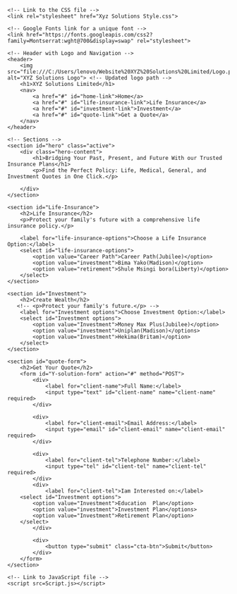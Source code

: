 
<html lang="en">
<head>
    <meta charset="UTF-8">
    <meta name="viewport" content="width=device-width, initial-scale=1.0">
    <title>XYZ Solutions Limited - Insurance Website</title>
    
    <!-- Link to the CSS file -->
    <link rel="stylesheet" href="Xyz Solutions Style.css">
    
    <!-- Google Fonts link for a unique font -->
    <link href="https://fonts.googleapis.com/css2?family=Montserrat:wght@700&display=swap" rel="stylesheet">
</head>
<body>

    <!-- Header with Logo and Navigation -->
    <header>
        <img src="file:///C:/Users/lenovo/Website%20XYZ%20Solutions%20Limited/Logo.png" alt="XYZ Solutions Logo"> <!-- Updated logo path -->
        <h1>XYZ Solutions Limited</h1>
        <nav>
            <a href="#" id="home-link">Home</a>
            <a href="#" id="life-insurance-link">Life Insurance</a>
            <a href="#" id="investment-link">Investment</a>
            <a href="#" id="quote-link">Get a Quote</a>
        </nav>
    </header>

    <!-- Sections -->
    <section id="hero" class="active">
        <div class="hero-content">
            <h1>Bridging Your Past, Present, and Future With our Trusted Insurance Plans</h1>
            <p>Find the Perfect Policy: Life, Medical, General, and Investment Quotes in One Click.</p>

        </div>
    </section>

    <section id="Life-Insurance">
        <h2>Life Insurance</h2>
        <p>Protect your family's future with a comprehensive life insurance policy.</p>
        
        <label for="life-insurance-options">Choose a Life Insurance Option:</label>
        <select id="life-insurance-options">
            <option value="Career Path">Career Path(Jubilee)</option>
            <option value="investment">Bima Yako(Madison)</option>
            <option value="retirement">Shule Msingi bora(Liberty)</option>
        </select>
    </section>
    
    <section id="Investment">
        <h2>Create Wealth</h2>
       <!-- <p>Protect your family's future.</p> -->
        <label for="Investment options">Choose Investment Option:</label>
        <select id="Investment options">
            <option value="Investment">Money Max Plus(Jubilee)</option>
            <option value="investment">Uniplan(Madison)</options>
            <option value="Investment">Hekima(Britam)</option>
        </select>
    </section>

    <section id="quote-form">
        <h2>Get Your Quote</h2>
        <form id="Y-solution-form" action="#" method="POST">
            <div>
                <label for="client-name">Full Name:</label>
                <input type="text" id="client-name" name="client-name" required>
            </div>

            <div>
                <label for="client-email">Email Address:</label>
                <input type="email" id="client-email" name="client-email" required>
            </div>

            <div>
                <label for="client-tel">Telephone Number:</label>
                <input type="tel" id="client-tel" name="client-tel" required>
            </div>
            <div>
                <label for="client-tel">Iam Interested on:</label> 
        <select id="Investment options">
            <option value="Investment">Education  Plan</option>
            <option value="investment">Investment Plan</options>
            <option value="Investment">Retirement Plan</option>
        </select>
            </div>

            <div>
                <button type="submit" class="cta-btn">Submit</button>
            </div>
        </form>
    </section>

    <!-- Link to JavaScript file -->
    <script src=Script.js></script>
    
    

</body>
</html>
